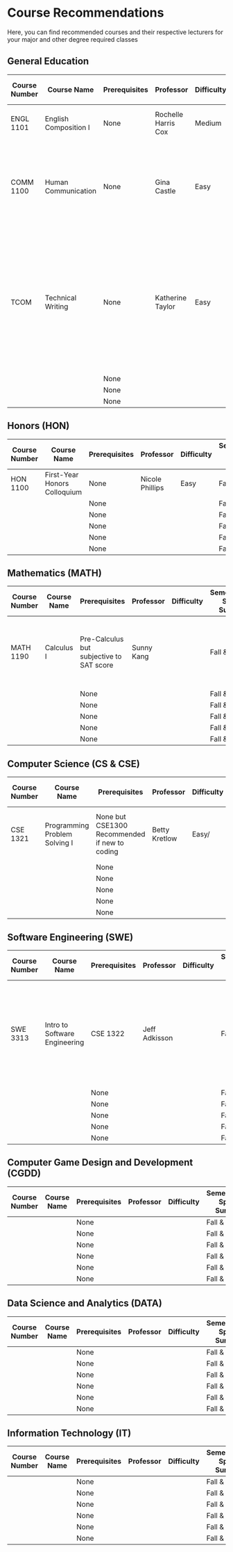 # Course Recommendations 

Here, you can find recommended courses and their respective lecturers for your major and other degree required classes

## General Education
| Course Number  | Course Name      | Prerequisites     | Professor      | Difficulty   | Semester(Fall, Spring, Summer) | Description     |
|-----------------------------|------------------|---------------|-----------------|---------|------------------------|-----------------|
|  ENGL 1101   |  English Composition I  | None |  Rochelle Harris Cox   |  Medium   | Fall & Spring       |  Great Teacher for Honors Class |
| COMM 1100      | Human Communication   | None | Gina Castle  | Easy     | Fall & Spring       | You can pass this class with your eyes closed. Final Exam is multiple choice and you get 2 tries  |
| TCOM      | Technical Writing   | None | Katherine Taylor   | Easy     | Fall & Spring       | Great Teacher and very nice. Explains concepts very well and is patient. Lenient grader and she is always ready to help you succeed  |
|       |   | None |     |     | Fall & Spring       |   |
|       |   | None |     |     | Fall & Spring       |   |
|       |   | None |     |     | Fall & Spring       |   |



## Honors (HON)
| Course Number  | Course Name      | Prerequisites     | Professor      | Difficulty   | Semester(Fall, Spring, Summer) | Description     |
|-----------------------------|------------------|---------------|-----------------|---------|------------------------|-----------------|
| HON 1100      | First-Year Honors Colloquium   | None | Nicole Phillips    | Easy     | Fall & Spring       |   |
|       |   | None |     |     | Fall & Spring       |   |
|       |   | None |     |     | Fall & Spring       |   |
|       |   | None |     |     | Fall & Spring       |   |
|       |   | None |     |     | Fall & Spring       |   |
|       |   | None |     |     | Fall & Spring       |   |

## Mathematics (MATH)
| Course Number  | Course Name      | Prerequisites     | Professor      | Difficulty   | Semester(Fall, Spring, Summer) | Description     |
|-----------------------------|------------------|---------------|-----------------|---------|------------------------|-----------------|
| MATH 1190      | Calculus I   | Pre-Calculus but subjective to SAT score | Sunny Kang    |     | Fall & Spring       | Great Teacher for Calc 1. Homeworks are due at the end of the semester.  |
|       |   | None |     |     | Fall & Spring       |   |
|       |   | None |     |     | Fall & Spring       |   |
|       |   | None |     |     | Fall & Spring       |   |
|       |   | None |     |     | Fall & Spring       |   |
|       |   | None |     |     | Fall & Spring       |   |

## Computer Science (CS & CSE)
| Course Number  | Course Name      | Prerequisites     | Professor      | Difficulty   | Semester(Fall, Spring, Summer) | Description     |
|-----------------------------|------------------|---------------|-----------------|---------|------------------------|-----------------|
| CSE 1321      | Programming Problem Solving I   | None but CSE1300 Recommended if new to coding | Betty Kretlow    | Easy/    | Fall & Spring       | Classes are open lecture. Very interesting teacher |
|       |   | None |     |     | Fall & Spring       |   |
|       |   | None |     |     | Fall & Spring       |   |
|       |   | None |     |     | Fall & Spring       |   |
|       |   | None |     |     | Fall & Spring       |   |
|       |   | None |     |     | Fall & Spring       |   |

## Software Engineering (SWE)
| Course Number  | Course Name      | Prerequisites     | Professor      | Difficulty   | Semester(Fall, Spring, Summer) | Description     |
|-----------------------------|------------------|---------------|-----------------|---------|------------------------|-----------------|
| SWE 3313      | Intro to Software Engineering  | CSE 1322 | Jeff Adkisson    |     | Fall & Spring       | Great Teacher for this class. Gives relevant information and very funny man. Project during the second half of the class  |
|       |   | None |     |     | Fall & Spring       |   |
|       |   | None |     |     | Fall & Spring       |   |
|       |   | None |     |     | Fall & Spring       |   |
|       |   | None |     |     | Fall & Spring       |   |
|       |   | None |     |     | Fall & Spring       |   |

## Computer Game Design and Development (CGDD)
| Course Number  | Course Name      | Prerequisites     | Professor      | Difficulty   | Semester(Fall, Spring, Summer) | Description     |
|-----------------------------|------------------|---------------|-----------------|---------|------------------------|-----------------|
|       |   | None |     |     | Fall & Spring       |   |
|       |   | None |     |     | Fall & Spring       |   |
|       |   | None |     |     | Fall & Spring       |   |
|       |   | None |     |     | Fall & Spring       |   |
|       |   | None |     |     | Fall & Spring       |   |
|       |   | None |     |     | Fall & Spring       |   |

## Data Science and Analytics (DATA)
| Course Number  | Course Name      | Prerequisites     | Professor      | Difficulty   | Semester(Fall, Spring, Summer) | Description     |
|-----------------------------|------------------|---------------|-----------------|---------|------------------------|-----------------|
|       |   | None |     |     | Fall & Spring       |   |
|       |   | None |     |     | Fall & Spring       |   |
|       |   | None |     |     | Fall & Spring       |   |
|       |   | None |     |     | Fall & Spring       |   |
|       |   | None |     |     | Fall & Spring       |   |
|       |   | None |     |     | Fall & Spring       |   |

## Information Technology (IT)
| Course Number  | Course Name      | Prerequisites     | Professor      | Difficulty   | Semester(Fall, Spring, Summer) | Description     |
|-----------------------------|------------------|---------------|-----------------|---------|------------------------|-----------------|
|       |   | None |     |     | Fall & Spring       |   |
|       |   | None |     |     | Fall & Spring       |   |
|       |   | None |     |     | Fall & Spring       |   |
|       |   | None |     |     | Fall & Spring       |   |
|       |   | None |     |     | Fall & Spring       |   |
|       |   | None |     |     | Fall & Spring       |   |



